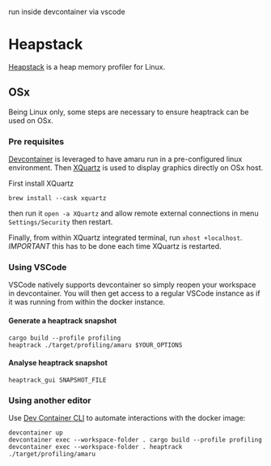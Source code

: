 run inside devcontainer via vscode

# Heapstack

[Heapstack](https://github.com/KDE/heaptrack) is a heap memory profiler for Linux.

## OSx

Being Linux only, some steps are necessary to ensure heaptrack can be used on OSx.

### Pre requisites

[Devcontainer](https://containers.dev/) is leveraged to have amaru run in a pre-configured linux environment. Then [XQuartz](https://www.xquartz.org/) is used to display graphics directly on OSx host.

First install XQuartz

```
brew install --cask xquartz
```

then run it `open -a XQuartz` and allow remote external connections in menu `Settings/Security` then restart.

Finally, from within XQuartz integrated terminal, run `xhost +localhost`. *IMPORTANT* this has to be done each time XQuartz is restarted.

### Using VSCode

VSCode natively supports devcontainer so simply reopen your workspace in devcontainer. You will then get access to a regular VSCode instance as if it was running from within the docker instance.

#### Generate a heaptrack snapshot

```shell
cargo build --profile profiling
heaptrack ./target/profiling/amaru $YOUR_OPTIONS
```

#### Analyse heaptrack snapshot

```shell
heaptrack_gui SNAPSHOT_FILE
```

### Using another editor

Use [Dev Container CLI](https://github.com/devcontainers/cli) to automate interactions with the docker image:

```shell
devcontainer up
devcontainer exec --workspace-folder . cargo build --profile profiling
devcontainer exec --workspace-folder . heaptrack ./target/profiling/amaru
```
